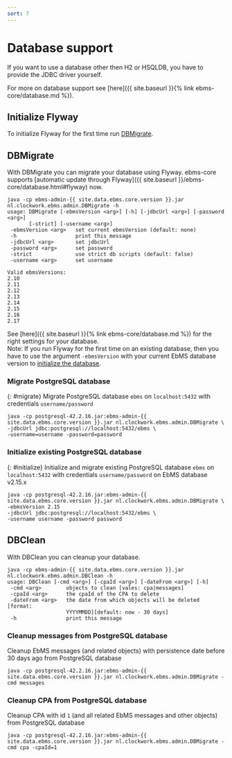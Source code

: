 ```yaml
---
sort: 7
---
```


# Database support

If you want to use a database other then H2 or HSQLDB, you have to provide the JDBC driver yourself.

For more on database support see [here]({{ site.baseurl }}{% link ebms-core/database.md %}).

## Initialize Flyway
To initialize Flyway for the first time run [DBMigrate](#dbmigrate).
## DBMigrate
With DBMigrate you can migrate your database using Flyway. ebms-core supports [automatic update through Flyway]({{ site.baseurl }}/ebms-core/database.html#flyway) now.
```
java -cp ebms-admin-{{ site.data.ebms.core.version }}.jar nl.clockwork.ebms.admin.DBMigrate -h
usage: DBMigrate [-ebmsVersion <arg>] [-h] [-jdbcUrl <arg>] [-password <arg>]
       [-strict] [-username <arg>]
 -ebmsVersion <arg>   set current ebmsVersion (default: none)
 -h                   print this message
 -jdbcUrl <arg>       set jdbcUrl
 -password <arg>      set password
 -strict              use strict db scripts (default: false)
 -username <arg>      set username

Valid ebmsVersions:
2.10
2.11
2.12
2.13
2.14
2.15
2.16
2.17
```
See [here]({{ site.baseurl }}{% link ebms-core/database.md %}) for the right settings for your database.  
Note: If you run Flyway for the first time on an existing database, then you have to use the argument `-ebmsVersion` with your current EbMS database version to [initialize the database](#initialize).

### Migrate PostgreSQL database
{: #migrate}
Migrate PostgreSQL database `ebms` on `localhost:5432` with credentials `username/password`
```
java -cp postgresql-42.2.16.jar:ebms-admin-{{ site.data.ebms.core.version }}.jar nl.clockwork.ebms.admin.DBMigrate \
-jdbcUrl jdbc:postgresql://localhost:5432/ebms \
-username=username -password=password
```
### Initialize existing PostgreSQL database
{: #initialize}
Initialize and migrate existing PostgreSQL database `ebms` on `localhost:5432` with credentials `username/password` on EbMS database v2.15.x
```
java -cp postgresql-42.2.16.jar:ebms-admin-{{ site.data.ebms.core.version }}.jar nl.clockwork.ebms.admin.DBMigrate \
-ebmsVersion 2.15
-jdbcUrl jdbc:postgresql://localhost:5432/ebms \
-username username -password password
```
## DBClean
With DBClean you can cleanup your database.
```
java -cp ebms-admin-{{ site.data.ebms.core.version }}.jar nl.clockwork.ebms.admin.DBClean -h
usage: DBClean [-cmd <arg>] [-cpaId <arg>] [-dateFrom <arg>] [-h]
 -cmd <arg>        objects to clean [vales: cpa|messages]
 -cpaId <arg>      the cpaId of the CPA to delete
 -dateFrom <arg>   the date from which objects will be deleted [format:
                   YYYYMMDD][default: now - 30 days]
 -h                print this message
```
### Cleanup messages from PostgreSQL database
Cleanup EbMS messages (and related objects) with persistence date before 30 days ago from PostgreSQL database
```
java -cp postgresql-42.2.16.jar:ebms-admin-{{ site.data.ebms.core.version }}.jar nl.clockwork.ebms.admin.DBMigrate -cmd messages
```
### Cleanup CPA from PostgreSQL database
Cleanup CPA with id `1` (and all related EbMS messages and other objects) from PostgreSQL database
```
java -cp postgresql-42.2.16.jar:ebms-admin-{{ site.data.ebms.core.version }}.jar nl.clockwork.ebms.admin.DBMigrate -cmd cpa -cpaId=1
```
